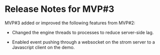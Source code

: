 # Release Notes for MVP#3

MVP#3 added or improved the following features from MVP#2:

- Changed the engine threads to processes to reduce server-side lag.

- Enabled event pushing through a websocket on the strom server to a Javascript
client on the demo.

